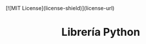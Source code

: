 <div id="top"></div>
[![MIT License](license-shield)](license-url)

<br />
<div>
  <h1 align='center'>Librería Python</h1>
</div>

[license-shield]: https://img.shields.io/github/license/othneildrew/Best-README-Template.svg?style=for-the-badge
[license-url]: https://github.com/GonzaloPerez1/Libreria-python/blob/main/LICENSE
